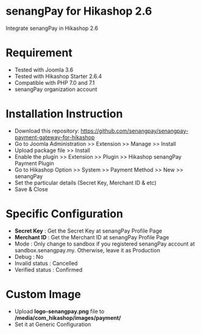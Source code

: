 # senangPay for Hikashop 2.6
Integrate senangPay in Hikashop 2.6

# Requirement

  * Tested with Joomla 3.6
  * Tested with Hikashop Starter 2.6.4
  * Compatible with PHP 7.0 and 7.1
  * senangPay organization account

# Installation Instruction

  * Download this repository: https://github.com/senangpay/senangpay-payment-gateway-for-hikashop
  * Go to Joomla Administration >> Extension >> Manage >> Install
  * Upload package file >> Install
  * Enable the plugin >> Extension >> Plugin >> Hikashop senangPay Payment Plugin
  * Go to Hikashop Option >> System >> Payment Method >> New >> senangPay
  * Set the particular details (Secret Key, Merchant ID & etc)
  * Save & Close
  
# Specific Configuration

  * **Secret Key** : Get the Secret Key at senangPay Profile Page
  * **Merchant ID** : Get the Merchant ID at senangPay Profile Page
  * Mode : Only change to sandbox if you registered senangPay account at sandbox.senangpay.my. Otherwise, leave it as Production
  * Debug : No
  * Invalid status : Cancelled
  * Verified status : Confirmed
  
# Custom Image

  * Upload **logo-senangpay.png** file to **/media/com_hikashop/images/payment/**
  * Set it at Generic Configuration
  
